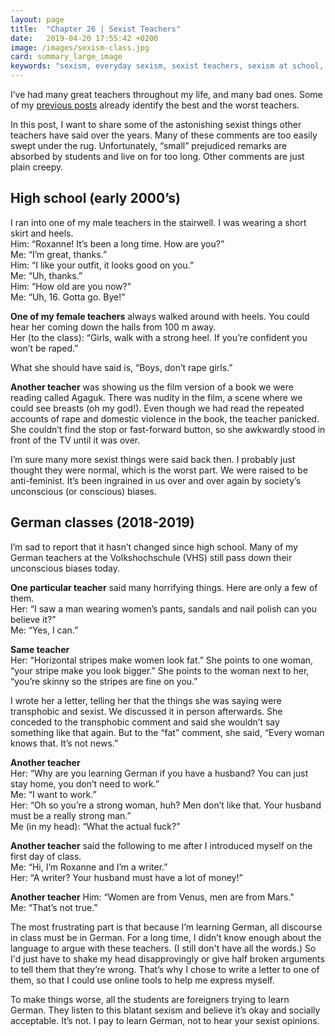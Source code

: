```yaml
---
layout: page
title:  "Chapter 26 | Sexist Teachers"
date:   2019-04-20 17:55:42 +0200
image: /images/sexism-class.jpg
card: summary_large_image
keywords: "sexism, everyday sexism, sexist teachers, sexism at school, learned sexism, unconcious bias"
---
```

I’ve had many great teachers throughout my life, and many bad ones. Some of my [previous posts](https://www.evulving.com/2018/12/13/throw-like-a-kid.html) already identify the best and the worst teachers.

In this post, I want to share some of the astonishing sexist things other teachers have said over the years. Many of these comments are too easily swept under the rug. Unfortunately, “small” prejudiced remarks are absorbed by students and live on for too long. Other comments are just plain creepy.

## High school (early 2000’s)
I ran into one of my male teachers in the stairwell. I was wearing a short skirt and heels.  
Him: “Roxanne! It’s been a long time. How are you?”  
Me: “I’m great, thanks.”  
Him: “I like your outfit, it looks good on you.”  
Me: “Uh, thanks.”  
Him: “How old are you now?”  
Me: “Uh, 16. Gotta go. Bye!”  

**One of my female teachers** always walked around with heels. You could hear her coming down the halls from 100 m away.  
Her (to the class): “Girls, walk with a strong heel. If you’re confident you won’t be raped.”

What she should have said is, “Boys, don’t rape girls.”

**Another teacher** was showing us the film version of a book we were reading called Agaguk. There was nudity in the film, a scene where we could see breasts (oh my god!). Even though we had read the repeated accounts of rape and domestic violence in the book, the teacher panicked. She couldn’t find the stop or fast-forward button, so she awkwardly stood in front of the TV until it was over.

I’m sure many more sexist things were said back then. I probably just thought they were normal, which is the worst part. We were raised to be anti-feminist. It’s been ingrained in us over and over again by society’s unconscious (or conscious) biases.

## German classes (2018-2019)
I’m sad to report that it hasn’t changed since high school. Many of my German teachers at the Volkshochschule (VHS) still pass down their unconscious biases today.

**One particular teacher** said many horrifying things. Here are only a few of them.  
Her: “I saw a man wearing women’s pants, sandals and nail polish can you believe it?”  
Me: “Yes, I can.”

**Same teacher**  
Her: “Horizontal stripes make women look fat.” She points to one woman, “your stripe make you look bigger.” She points to the woman next to her, “you’re skinny so the stripes are fine on you.”

I wrote her a letter, telling her that the things she was saying were transphobic and sexist. We discussed it in person afterwards. She conceded to the transphobic comment and said she wouldn’t say something like that again. But to the “fat” comment, she said, “Every woman knows that. It’s not news.”

**Another teacher**  
Her: “Why are you learning German if you have a husband? You can just stay home, you don’t need to work.”  
Me: “I want to work.”  
Her: “Oh so you’re a strong woman, huh? Men don’t like that. Your husband must be a really strong man.”  
Me (in my head): “What the actual fuck?”

**Another teacher** said the following to me after I introduced myself on the first day of class.  
Me: “Hi, I’m Roxanne and I’m a writer.”  
Her: “A writer? Your husband must have a lot of money!”

**Another teacher** 
Him: “Women are from Venus, men are from Mars.”  
Me: “That’s not true.”

The most frustrating part is that because I’m learning German, all discourse in class must be in German. For a long time, I didn’t know enough about the language to argue with these teachers. (I still don't have all the words.) So I'd just have to shake my head disapprovingly or give half broken arguments to tell them that they’re wrong. That’s why I chose to write a letter to one of them, so that I could use online tools to help me express myself.

To make things worse, all the students are foreigners trying to learn German. They listen to this blatant sexism and believe it’s okay and socially acceptable. It’s not. I pay to learn German, not to hear your sexist opinions.
